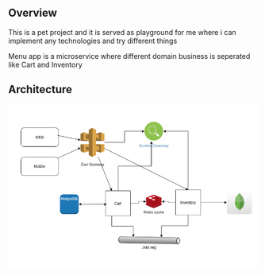 <h2>Overview</h2>
<p>This is a pet project and it is served as playground for me where i can implement any technologies and try different things</p>

<p>Menu app is a microservice where different domain business is seperated like Cart and Inventory</p>




<h2>Architecture</h2>

![alt text](https://github.com/eallanjoseph123/menu-app-microservice/blob/master/docs/menu-app.png?raw=true)
